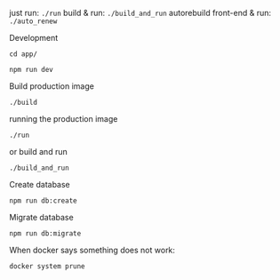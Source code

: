 just run: `./run`
build & run: `./build_and_run`
autorebuild front-end & run: `./auto_renew`

Development

```
cd app/

npm run dev
```

Build production image

```
./build
```

running the production image

```
./run
```

or build and run

```
./build_and_run
```

Create database

```
npm run db:create
```

Migrate database

```
npm run db:migrate
```

When docker says something does not work:

```
docker system prune
```
